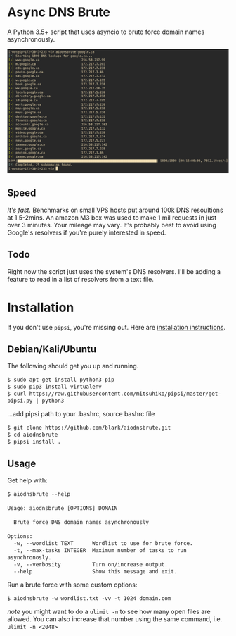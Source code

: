 # Async DNS Brute

A Python 3.5+ script that uses asyncio to brute force domain names asynchronously.

![aiodnsbrute screenshot](screenshot.png)

## Speed

*It's fast.* Benchmarks on small VPS hosts put around 100k DNS resoultions at 1.5-2mins. An amazon M3 box was used to make 1 mil requests in just over 3 minutes. Your mileage may vary. It's probably best to avoid using Google's resolvers if you're purely interested in speed.

## Todo

Right now the script just uses the system's DNS resolvers. I'll be adding a feature to read in a list of resolvers from a text file.

# Installation

If you don't use `pipsi`, you're missing out.
Here are [installation instructions](https://github.com/mitsuhiko/pipsi#readme).

## Debian/Kali/Ubuntu

The following should get you up and running.

    $ sudo apt-get install python3-pip
    $ sudo pip3 install virtualenv
    $ curl https://raw.githubusercontent.com/mitsuhiko/pipsi/master/get-pipsi.py | python3

...add pipsi path to your .bashrc, source bashrc file

    $ git clone https://github.com/blark/aiodnsbrute.git
    $ cd aiodnsbrute
    $ pipsi install .

## Usage

Get help with:

    $ aiodnsbrute --help

    Usage: aiodnsbrute [OPTIONS] DOMAIN

      Brute force DNS domain names asynchronously

    Options:
      -w, --wordlist TEXT      Wordlist to use for brute force.
      -t, --max-tasks INTEGER  Maximum number of tasks to run asynchronosly.
      -v, --verbosity          Turn on/increase output.
      --help                   Show this message and exit.

Run a brute force with some custom options:

    $ aiodnsbrute -w wordlist.txt -vv -t 1024 domain.com

*note* you might want to do a `ulimit -n` to see how many open files are allowed. You can also increase that number using the same command, i.e. `ulimit -n <2048>`

